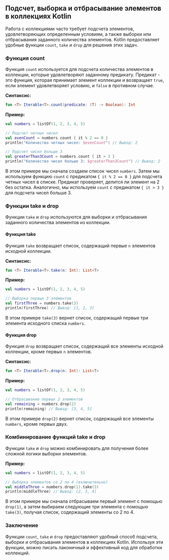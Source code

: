 ## Подсчет, выборка и отбрасывание элементов в коллекциях Kotlin

Работа с коллекциями часто требует подсчета элементов, удовлетворяющих определенным условиям, а также выборки или отбрасывания заданного количества элементов. Kotlin предоставляет удобные функции `count`, `take` и `drop` для решения этих задач.

### Функция count

Функция `count` используется для подсчета количества элементов в коллекции, которые удовлетворяют заданному предикату. Предикат - это функция, которая принимает элемент коллекции и возвращает `true`, если элемент удовлетворяет условию, и `false` в противном случае.

**Синтаксис:**

```kotlin
fun <T> Iterable<T>.count(predicate: (T) -> Boolean): Int
```

**Пример:**

```kotlin
val numbers = listOf(1, 2, 3, 4, 5)

// Подсчет четных чисел
val evenCount = numbers.count { it % 2 == 0 }
println("Количество четных чисел: $evenCount") // Вывод: 2

// Подсчет чисел больше 3
val greaterThan3Count = numbers.count { it > 3 }
println("Количество чисел больше 3: $greaterThan3Count") // Вывод: 2
```

В этом примере мы сначала создаем список чисел `numbers`. Затем мы используем функцию `count` с предикатом `{ it % 2 == 0 }` для подсчета четных чисел в списке. Предикат проверяет, делится ли элемент на 2 без остатка. Аналогично, мы используем `count` с предикатом `{ it > 3 }` для подсчета чисел больше 3.

### Функции take и drop

Функции `take` и `drop` используются для выборки и отбрасывания заданного количества элементов из коллекции. 

#### Функция take

Функция `take` возвращает список, содержащий первые `n` элементов исходной коллекции. 

**Синтаксис:**

```kotlin
fun <T> Iterable<T>.take(n: Int): List<T>
```

**Пример:**

```kotlin
val numbers = listOf(1, 2, 3, 4, 5)

// Выборка первых 3 элементов
val firstThree = numbers.take(3)
println(firstThree) // Вывод: [1, 2, 3]
```

В этом примере `take(3)` вернет список, содержащий первые три элемента исходного списка `numbers`.

#### Функция drop

Функция `drop` возвращает список, содержащий все элементы исходной коллекции, кроме первых `n` элементов. 

**Синтаксис:**

```kotlin
fun <T> Iterable<T>.drop(n: Int): List<T>
```

**Пример:**

```kotlin
val numbers = listOf(1, 2, 3, 4, 5)

// Отбрасывание первых 2 элементов
val remaining = numbers.drop(2)
println(remaining) // Вывод: [3, 4, 5]
```

В этом примере `drop(2)` вернет список, содержащий все элементы `numbers`, кроме первых двух.

### Комбинирование функций take и drop

Функции `take` и `drop` можно комбинировать для получения более сложной логики выборки элементов. 

**Пример:**

```kotlin
val numbers = listOf(1, 2, 3, 4, 5)

// Выборка элементов со 2 по 4 (включительно)
val middleThree = numbers.drop(1).take(3)
println(middleThree) // Вывод: [2, 3, 4]
```

В этом примере мы сначала отбрасываем первый элемент с помощью `drop(1)`, а затем выбираем следующие три элемента с помощью `take(3)`, получая список, содержащий элементы со 2 по 4.

### Заключение

Функции `count`, `take` и `drop` предоставляют удобный способ подсчета, выборки и отбрасывания элементов в коллекциях Kotlin. Используя эти функции, можно писать лаконичный и эффективный код для обработки коллекций.
